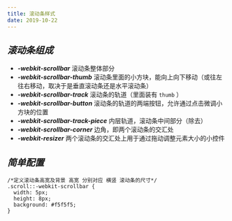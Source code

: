 ```yaml
---
title: 滚动条样式
date: 2019-10-22
---
```


## ***滚动条组成***

- ***-webkit-scrollbar*** 滚动条整体部分
- ***-webkit-scrollbar-thumb*** 滚动条里面的小方块，能向上向下移动（或往左往右移动，取决于是垂直滚动条还是水平滚动条）
- ***-webkit-scrollbar-track*** 滚动条的轨道（里面装有 `thumb` ）
- ***-webkit-scrollbar-button*** 滚动条的轨道的两端按钮，允许通过点击微调小方块的位置
- ***-webkit-scrollbar-track-piece*** 内层轨道，滚动条中间部分（除去）
- ***-webkit-scrollbar-corner*** 边角，即两个滚动条的交汇处
- ***-webkit-resizer*** 两个滚动条的交汇处上用于通过拖动调整元素大小的小控件

## ***简单配置***

```stylus
/*定义滚动条高宽及背景 高宽 分别对应 横竖 滚动条的尺寸*/
.scroll::-webkit-scrollbar {
  width: 5px;
  height: 8px;
  background: #f5f5f5;
}
```